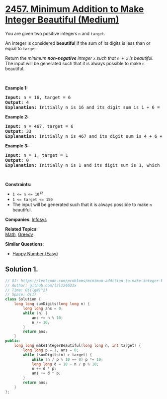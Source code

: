 # [2457. Minimum Addition to Make Integer Beautiful (Medium)](https://leetcode.com/problems/minimum-addition-to-make-integer-beautiful)

<p>You are given two positive integers <code>n</code> and <code>target</code>.</p>
<p>An integer is considered <strong>beautiful</strong> if the sum of its digits is less than or equal to <code>target</code>.</p>
<p>Return the <em>minimum <strong>non-negative</strong> integer </em><code>x</code><em> such that </em><code>n + x</code><em> is beautiful</em>. The input will be generated such that it is always possible to make <code>n</code> beautiful.</p>
<p>&nbsp;</p>
<p><strong class="example">Example 1:</strong></p>
<pre><strong>Input:</strong> n = 16, target = 6
<strong>Output:</strong> 4
<strong>Explanation:</strong> Initially n is 16 and its digit sum is 1 + 6 = 7. After adding 4, n becomes 20 and digit sum becomes 2 + 0 = 2. It can be shown that we can not make n beautiful with adding non-negative integer less than 4.
</pre>
<p><strong class="example">Example 2:</strong></p>
<pre><strong>Input:</strong> n = 467, target = 6
<strong>Output:</strong> 33
<strong>Explanation:</strong> Initially n is 467 and its digit sum is 4 + 6 + 7 = 17. After adding 33, n becomes 500 and digit sum becomes 5 + 0 + 0 = 5. It can be shown that we can not make n beautiful with adding non-negative integer less than 33.
</pre>
<p><strong class="example">Example 3:</strong></p>
<pre><strong>Input:</strong> n = 1, target = 1
<strong>Output:</strong> 0
<strong>Explanation:</strong> Initially n is 1 and its digit sum is 1, which is already smaller than or equal to target.
</pre>
<p>&nbsp;</p>
<p><strong>Constraints:</strong></p>
<ul>
	<li><code>1 &lt;= n &lt;= 10<sup>12</sup></code></li>
	<li><code>1 &lt;= target &lt;= 150</code></li>
	<li>The input will be generated such that it is always possible to make <code>n</code> beautiful.</li>
</ul>

**Companies**:
[Infosys](https://leetcode.com/company/infosys)

**Related Topics**:  
[Math](https://leetcode.com/tag/math/), [Greedy](https://leetcode.com/tag/greedy/)

**Similar Questions**:
* [Happy Number (Easy)](https://leetcode.com/problems/happy-number/)

## Solution 1.

```cpp
// OJ: https://leetcode.com/problems/minimum-addition-to-make-integer-beautiful
// Author: github.com/lzl124631x
// Time: O((lgN)^2)
// Space: O(1)
class Solution {
    long long sumDigits(long long n) {
        long long ans = 0;
        while (n) {
            ans += n % 10;
            n /= 10;
        }
        return ans;
    }
public:
    long long makeIntegerBeautiful(long long n, int target) {
        long long p = 1, ans = 0;
        while (sumDigits(n) > target) {
            while (n / p % 10 == 0) p *= 10;
            long long d = 10 - n / p % 10;
            n += d * p;
            ans += d * p;
        }
        return ans;
    }
};
```